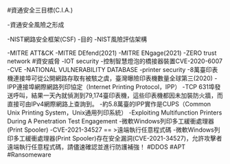#資通安全三目標(C.I.A.)

-資通安全風險之形成

-NIST網路安全框架(CSF)
   -目的
-NIST風險評估架構

-MITRE ATT&CK
-MITRE DEfend(2021)
-MITRE ENgage(2021)
-ZERO trust network
#資安威脅
-IOT security
-控制智慧燈泡的橋接器裝置CVE-2020-6007
-CVE
-NATIONAL VULNERABILITY DATABASE
-printer security
-8萬臺印表機連接埠可從公開網路存取有被駭之虞，臺灣曝險印表機數量全球第三(2020)
-IPP連接埠網際網路列印協定（Internet Printing Protocol，IPP）
-TCP 631埠發送呼叫，結果一天內就偵測到79,174臺印表機，這些印表機都因未加裝防火牆，而直接可由IPv4網際網路上查詢到。
-約5.8萬臺的IPP實作是CUPS（Common Unix Printing System，Unix通用列印系統）
-Exploiting Multifunction Printers During A Penetration Test Engagement
-微軟Windows列印多工緩衝處理器(Print Spooler)
-CVE-2021-34527 == >遠端執行任意程式碼
-微軟Windows列印多工緩衝處理器(Print Spooler)存在安全漏洞(CVE-2021-34527)，允許攻擊者遠端執行任意程式碼，請儘速確認並進行防護補強！
#DDOS
#APT
#Ransomeware
